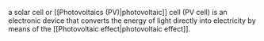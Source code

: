 a solar cell or [[Photovoltaics (PV)|photovoltaic]] cell (PV cell) is an electronic device that converts the energy of light directly into electricity by means of the [[Photovoltaic effect|photovoltaic effect]].